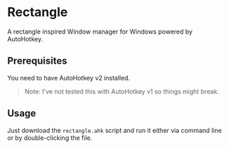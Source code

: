 # Rectangle

A rectangle inspired Window manager for Windows powered by AutoHotkey.

## Prerequisites

You need to have AutoHotkey v2 installed. 

> Note: I've not tested this with AutoHotkey v1 so things might break.

## Usage

Just download the `rectangle.ahk` script and run it either via command line or by double-clicking the file.
